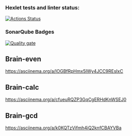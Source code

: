 ### Hexlet tests and linter status:

[![Actions Status](https://github.com/subbotaMan/frontend-project-44/actions/workflows/hexlet-check.yml/badge.svg)](https://github.com/subbotaMan/frontend-project-44/actions)

### SonarQube Badges

[![Quality gate](https://sonarcloud.io/api/project_badges/quality_gate?project=subbotaMan_frontend-project-44)](https://sonarcloud.io/summary/new_code?id=subbotaMan_frontend-project-44)

## Brain-even
https://asciinema.org/a/lOGBfRpHmx5IWy4JCC9REsIxC 

## Brain-calc
https://asciinema.org/a/cfueuRQZP3GqCgERHdKnWSEJ0

## Brain-gcd
https://asciinema.org/a/k0KQTzVifmh4iQ2knfCBAYVBa